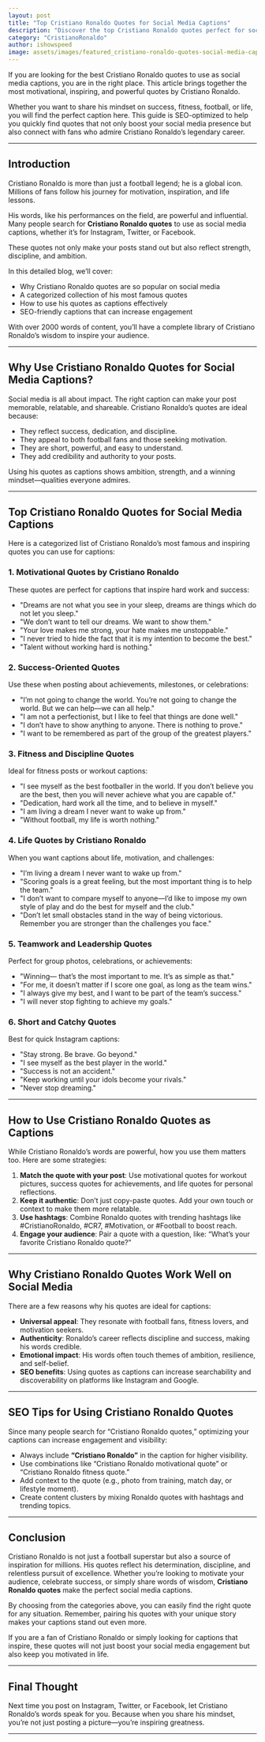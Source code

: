 ```yaml
---
layout: post
title: "Top Cristiano Ronaldo Quotes for Social Media Captions"
description: "Discover the top Cristiano Ronaldo quotes perfect for social media captions. Inspire your followers with powerful words from one of the greatest footballers of all time."
category: "CristianoRonaldo"
author: ishowspeed
image: assets/images/featured_cristiano-ronaldo-quotes-social-media-captions.webp
---
```

 
If you are looking for the best Cristiano Ronaldo quotes to use as social media captions, you are in the right place. This article brings together the most motivational, inspiring, and powerful quotes by Cristiano Ronaldo.

Whether you want to share his mindset on success, fitness, football, or life, you will find the perfect caption here. This guide is SEO-optimized to help you quickly find quotes that not only boost your social media presence but also connect with fans who admire Cristiano Ronaldo’s legendary career.

---

## Introduction

Cristiano Ronaldo is more than just a football legend; he is a global icon. Millions of fans follow his journey for motivation, inspiration, and life lessons. 

<ins class="adsbygoogle"
     style="display:block"
     data-ad-client="ca-pub-2784742237479601"
     data-ad-slot="3760872290"
     data-ad-format="auto"
     data-full-width-responsive="true"></ins>
<script>
     (adsbygoogle = window.adsbygoogle || []).push({});
</script>

His words, like his performances on the field, are powerful and influential. Many people search for **Cristiano Ronaldo quotes** to use as social media captions, whether it’s for Instagram, Twitter, or Facebook. 

These quotes not only make your posts stand out but also reflect strength, discipline, and ambition.

In this detailed blog, we’ll cover:

* Why Cristiano Ronaldo quotes are so popular on social media
* A categorized collection of his most famous quotes
* How to use his quotes as captions effectively
* SEO-friendly captions that can increase engagement

With over 2000 words of content, you’ll have a complete library of Cristiano Ronaldo’s wisdom to inspire your audience.

---

## Why Use Cristiano Ronaldo Quotes for Social Media Captions?

Social media is all about impact. The right caption can make your post memorable, relatable, and shareable. Cristiano Ronaldo’s quotes are ideal because:

<ins class="adsbygoogle"
     style="display:block"
     data-ad-client="ca-pub-2784742237479601"
     data-ad-slot="3760872290"
     data-ad-format="auto"
     data-full-width-responsive="true"></ins>
<script>
     (adsbygoogle = window.adsbygoogle || []).push({});
</script>

* They reflect success, dedication, and discipline.
* They appeal to both football fans and those seeking motivation.
* They are short, powerful, and easy to understand.
* They add credibility and authority to your posts.

Using his quotes as captions shows ambition, strength, and a winning mindset—qualities everyone admires.

---

## Top Cristiano Ronaldo Quotes for Social Media Captions

Here is a categorized list of Cristiano Ronaldo’s most famous and inspiring quotes you can use for captions:

### 1. Motivational Quotes by Cristiano Ronaldo

These quotes are perfect for captions that inspire hard work and success:

* "Dreams are not what you see in your sleep, dreams are things which do not let you sleep."
* "We don’t want to tell our dreams. We want to show them."
* "Your love makes me strong, your hate makes me unstoppable."
* "I never tried to hide the fact that it is my intention to become the best."
* "Talent without working hard is nothing."

### 2. Success-Oriented Quotes

Use these when posting about achievements, milestones, or celebrations:

<ins class="adsbygoogle"
     style="display:block"
     data-ad-client="ca-pub-2784742237479601"
     data-ad-slot="3760872290"
     data-ad-format="auto"
     data-full-width-responsive="true"></ins>
<script>
     (adsbygoogle = window.adsbygoogle || []).push({});
</script>

* "I’m not going to change the world. You’re not going to change the world. But we can help—we can all help."
* "I am not a perfectionist, but I like to feel that things are done well."
* "I don’t have to show anything to anyone. There is nothing to prove."
* "I want to be remembered as part of the group of the greatest players."

### 3. Fitness and Discipline Quotes

Ideal for fitness posts or workout captions:

* "I see myself as the best footballer in the world. If you don’t believe you are the best, then you will never achieve what you are capable of."
* "Dedication, hard work all the time, and to believe in myself."
* "I am living a dream I never want to wake up from."
* "Without football, my life is worth nothing."

### 4. Life Quotes by Cristiano Ronaldo

When you want captions about life, motivation, and challenges:

* "I’m living a dream I never want to wake up from."
* "Scoring goals is a great feeling, but the most important thing is to help the team."
* "I don’t want to compare myself to anyone—I’d like to impose my own style of play and do the best for myself and the club."
* "Don’t let small obstacles stand in the way of being victorious. Remember you are stronger than the challenges you face."

<ins class="adsbygoogle"
     style="display:block"
     data-ad-client="ca-pub-2784742237479601"
     data-ad-slot="3760872290"
     data-ad-format="auto"
     data-full-width-responsive="true"></ins>
<script>
     (adsbygoogle = window.adsbygoogle || []).push({});
</script>

### 5. Teamwork and Leadership Quotes

Perfect for group photos, celebrations, or achievements:

* "Winning— that’s the most important to me. It’s as simple as that."
* "For me, it doesn’t matter if I score one goal, as long as the team wins."
* "I always give my best, and I want to be part of the team’s success."
* "I will never stop fighting to achieve my goals."

### 6. Short and Catchy Quotes

Best for quick Instagram captions:

* "Stay strong. Be brave. Go beyond."
* "I see myself as the best player in the world."
* "Success is not an accident."
* "Keep working until your idols become your rivals."
* "Never stop dreaming."

---

## How to Use Cristiano Ronaldo Quotes as Captions

While Cristiano Ronaldo’s words are powerful, how you use them matters too. Here are some strategies:

<ins class="adsbygoogle"
     style="display:block"
     data-ad-client="ca-pub-2784742237479601"
     data-ad-slot="3760872290"
     data-ad-format="auto"
     data-full-width-responsive="true"></ins>
<script>
     (adsbygoogle = window.adsbygoogle || []).push({});
</script>

1. **Match the quote with your post**: Use motivational quotes for workout pictures, success quotes for achievements, and life quotes for personal reflections.
2. **Keep it authentic**: Don’t just copy-paste quotes. Add your own touch or context to make them more relatable.
3. **Use hashtags**: Combine Ronaldo quotes with trending hashtags like #CristianoRonaldo, #CR7, #Motivation, or #Football to boost reach.
4. **Engage your audience**: Pair a quote with a question, like: “What’s your favorite Cristiano Ronaldo quote?”

---

## Why Cristiano Ronaldo Quotes Work Well on Social Media

There are a few reasons why his quotes are ideal for captions:

* **Universal appeal**: They resonate with football fans, fitness lovers, and motivation seekers.
* **Authenticity**: Ronaldo’s career reflects discipline and success, making his words credible.
* **Emotional impact**: His words often touch themes of ambition, resilience, and self-belief.
* **SEO benefits**: Using quotes as captions can increase searchability and discoverability on platforms like Instagram and Google.

---

## SEO Tips for Using Cristiano Ronaldo Quotes

Since many people search for “Cristiano Ronaldo quotes,” optimizing your captions can increase engagement and visibility:

<ins class="adsbygoogle"
     style="display:block"
     data-ad-client="ca-pub-2784742237479601"
     data-ad-slot="3760872290"
     data-ad-format="auto"
     data-full-width-responsive="true"></ins>
<script>
     (adsbygoogle = window.adsbygoogle || []).push({});
</script>

* Always include **“Cristiano Ronaldo”** in the caption for higher visibility.
* Use combinations like “Cristiano Ronaldo motivational quote” or “Cristiano Ronaldo fitness quote.”
* Add context to the quote (e.g., photo from training, match day, or lifestyle moment).
* Create content clusters by mixing Ronaldo quotes with hashtags and trending topics.

---

## Conclusion

Cristiano Ronaldo is not just a football superstar but also a source of inspiration for millions. His quotes reflect his determination, discipline, and relentless pursuit of excellence. Whether you’re looking to motivate your audience, celebrate success, or simply share words of wisdom, **Cristiano Ronaldo quotes** make the perfect social media captions.

By choosing from the categories above, you can easily find the right quote for any situation. Remember, pairing his quotes with your unique story makes your captions stand out even more.

<ins class="adsbygoogle"
     style="display:block"
     data-ad-client="ca-pub-2784742237479601"
     data-ad-slot="3760872290"
     data-ad-format="auto"
     data-full-width-responsive="true"></ins>
<script>
     (adsbygoogle = window.adsbygoogle || []).push({});
</script>

If you are a fan of Cristiano Ronaldo or simply looking for captions that inspire, these quotes will not just boost your social media engagement but also keep you motivated in life.

---

## Final Thought

Next time you post on Instagram, Twitter, or Facebook, let Cristiano Ronaldo’s words speak for you. Because when you share his mindset, you’re not just posting a picture—you’re inspiring greatness.

---
